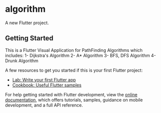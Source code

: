 # algorithm

A new Flutter project.

## Getting Started

This is a Flutter Visual Application for PathFinding Algorithms which includes:
1- Dijkstra's Algorithm
2- A* Algorithm
3- BFS, DFS Algorithm
4- Drunk Algorithm

A few resources to get you started if this is your first Flutter project:

- [Lab: Write your first Flutter app](https://docs.flutter.dev/get-started/codelab)
- [Cookbook: Useful Flutter samples](https://docs.flutter.dev/cookbook)

For help getting started with Flutter development, view the
[online documentation](https://docs.flutter.dev/), which offers tutorials,
samples, guidance on mobile development, and a full API reference.
